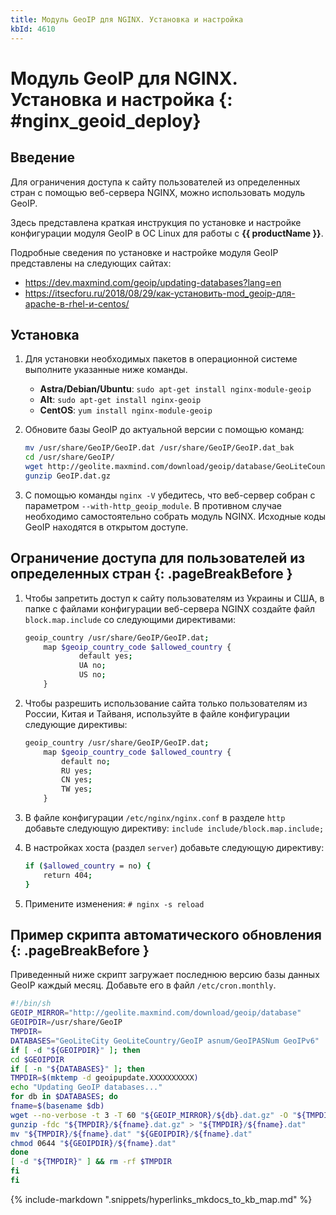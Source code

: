 ```yaml
---
title: Модуль GeoIP для NGINX. Установка и настройка
kbId: 4610
---
```


# Модуль GeoIP для NGINX. Установка и настройка {: #nginx_geoid_deploy}

## Введение

Для ограничения доступа к сайту пользователей из определенных стран с помощью веб-сервера NGINX, можно использовать модуль GeoIP.

Здесь представлена краткая инструкция по установке и настройке конфигурации модуля GeoIP в ОС Linux для работы с **{{ productName }}**.

Подробные сведения по установке и настройке модуля GeoIP представлены на следующих сайтах:

- <https://dev.maxmind.com/geoip/updating-databases?lang=en>
- <https://itsecforu.ru/2018/08/29/как-установить-mod_geoip-для-apache-в-rhel-и-centos/>

## Установка

1. Для установки необходимых пакетов в операционной системе выполните указанные ниже команды.

    - **Astra/Debian/Ubuntu**: `sudo apt-get install nginx-module-geoip`
    - **Alt**: `sudo apt-get install nginx-geoip`
    - **CentOS**: `yum install nginx-module-geoip`

2. Обновите базы GeoIP до актуальной версии с помощью команд:

    ``` sh
    mv /usr/share/GeoIP/GeoIP.dat /usr/share/GeoIP/GeoIP.dat_bak
    cd /usr/share/GeoIP/
    wget http://geolite.maxmind.com/download/geoip/database/GeoLiteCountry/GeoIP.dat.gz
    gunzip GeoIP.dat.gz
    ```

3. С помощью команды `nginx -V` убедитесь, что веб-сервер собран с параметром `--with-http_geoip_module`. В противном случае необходимо самостоятельно собрать модуль NGINX. Исходные коды GeoIP находятся в открытом доступе.

## Ограничение доступа для пользователей из определенных стран {: .pageBreakBefore }

1. Чтобы запретить доступ к сайту пользователям из Украины и США, в папке с файлами конфигурации веб-сервера NGINX создайте файл `block.map.include` со следующими директивами:

    ``` sh
    geoip_country /usr/share/GeoIP/GeoIP.dat; 
        map $geoip_country_code $allowed_country { 
                default yes;
                UA no;
                US no;
        }
    ```

2. Чтобы разрешить использование сайта только пользователям из России, Китая и Тайваня, используйте в файле конфигурации следующие директивы:

    ``` sh
    geoip_country /usr/share/GeoIP/GeoIP.dat; 
        map $geoip_country_code $allowed_country {
            default no;
            RU yes;
            CN yes;
            TW yes;
        }
    ```

3. В файле конфигурации `/etc/nginx/nginx.conf` в разделе `http` добавьте следующую директиву: `include include/block.map.include;`

4. В настройках хоста (раздел `server`) добавьте следующую директиву:

    ``` sh
    if ($allowed_country = no) {
        return 404;
    }
    ```

5. Примените изменения: `# nginx -s reload`

## Пример скрипта автоматического обновления {: .pageBreakBefore }

Приведенный ниже скрипт загружает последнюю версию базы данных GeoIP каждый месяц. Добавьте его в файл `/etc/cron.monthly`.

``` sh
#!/bin/sh
GEOIP_MIRROR="http://geolite.maxmind.com/download/geoip/database"
GEOIPDIR=/usr/share/GeoIP
TMPDIR=
DATABASES="GeoLiteCity GeoLiteCountry/GeoIP asnum/GeoIPASNum GeoIPv6"
if [ -d "${GEOIPDIR}" ]; then
cd $GEOIPDIR
if [ -n "${DATABASES}" ]; then
TMPDIR=$(mktemp -d geoipupdate.XXXXXXXXXX)
echo "Updating GeoIP databases..."
for db in $DATABASES; do
fname=$(basename $db)
wget --no-verbose -t 3 -T 60 "${GEOIP_MIRROR}/${db}.dat.gz" -O "${TMPDIR}/${fname}.dat.gz"
gunzip -fdc "${TMPDIR}/${fname}.dat.gz" > "${TMPDIR}/${fname}.dat"
mv "${TMPDIR}/${fname}.dat" "${GEOIPDIR}/${fname}.dat"
chmod 0644 "${GEOIPDIR}/${fname}.dat"
done
[ -d "${TMPDIR}" ] && rm -rf $TMPDIR
fi
fi
```

{% include-markdown ".snippets/hyperlinks_mkdocs_to_kb_map.md" %}
